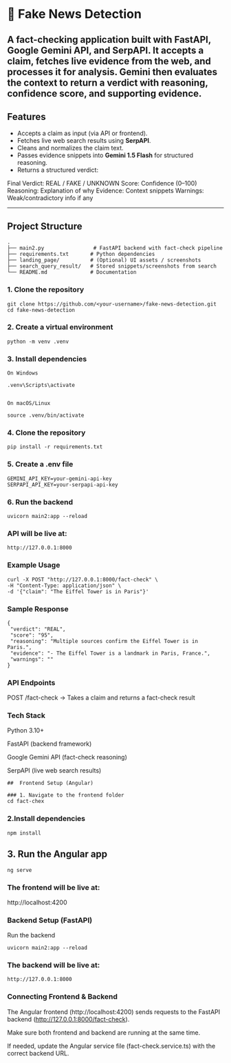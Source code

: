 # 📰 Fake News Detection

A fact-checking application built with FastAPI, Google Gemini API, and SerpAPI.
It accepts a claim, fetches live evidence from the web, and processes it for analysis.
Gemini then evaluates the context to return a verdict with reasoning, confidence score, and supporting evidence.
---

##  Features
- Accepts a claim as input (via API or frontend).  
- Fetches live web search results using **SerpAPI**.  
- Cleans and normalizes the claim text.  
- Passes evidence snippets into **Gemini 1.5 Flash** for structured reasoning.  
- Returns a structured verdict:

Final Verdict: REAL / FAKE / UNKNOWN
Score: Confidence (0–100)
Reasoning: Explanation of why
Evidence: Context snippets
Warnings: Weak/contradictory info if any

---

##  Project Structure
```text
.
├── main2.py                # FastAPI backend with fact-check pipeline  
├── requirements.txt       # Python dependencies  
├── landing_page/          # (Optional) UI assets / screenshots  
├── search_query_result/   # Stored snippets/screenshots from search  
└── README.md              # Documentation  
```
### 1. Clone the repository
```
git clone https://github.com/<your-username>/fake-news-detection.git
cd fake-news-detection
```
### 2. Create a virtual environment
```
python -m venv .venv
```
### 3. Install dependencies
```
On Windows

.venv\Scripts\activate


On macOS/Linux

source .venv/bin/activate
```
### 4. Clone the repository
```
pip install -r requirements.txt
```

### 5. Create a .env file
```
GEMINI_API_KEY=your-gemini-api-key
SERPAPI_API_KEY=your-serpapi-api-key

```

### 6. Run the backend
```
uvicorn main2:app --reload

```
### API will be live at:
```
http://127.0.0.1:8000

```

 ### Example Usage
 ```
curl -X POST "http://127.0.0.1:8000/fact-check" \
-H "Content-Type: application/json" \
-d '{"claim": "The Eiffel Tower is in Paris"}'

```
 ### Sample Response
 ```
{
  "verdict": "REAL",
  "score": "95",
  "reasoning": "Multiple sources confirm the Eiffel Tower is in Paris.",
  "evidence": "- The Eiffel Tower is a landmark in Paris, France.",
  "warnings": ""
}

```
 
### API Endpoints
POST /fact-check   → Takes a claim and returns a fact-check result

### Tech Stack

Python 3.10+

FastAPI (backend framework)

Google Gemini API (fact-check reasoning)

SerpAPI (live web search results)

```
##  Frontend Setup (Angular)

### 1. Navigate to the frontend folder
cd fact-chex

```
###  2.Install dependencies
```
npm install

```
## 3. Run the Angular app
```
ng serve

```
### The frontend will be live at: 
http://localhost:4200

### Backend Setup (FastAPI)
Run the backend
```
uvicorn main2:app --reload
```
### The backend will be live at:
```
http://127.0.0.1:8000

```

### Connecting Frontend & Backend
The Angular frontend (http://localhost:4200) sends requests to the FastAPI backend (http://127.0.0.1:8000/fact-check).

Make sure both frontend and backend are running at the same time.

If needed, update the Angular service file (fact-check.service.ts) with the correct backend URL.

















